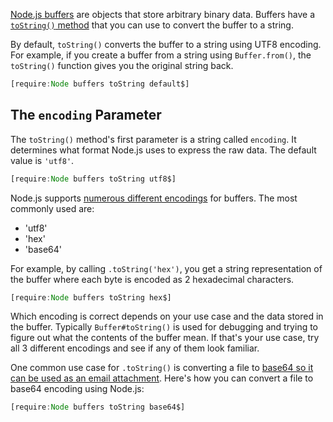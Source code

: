 [Node.js buffers](/tutorials/node/buffer) are objects that store arbitrary binary data. Buffers have a [`toString()` method](https://nodejs.org/api/buffer.html#buffer_buf_tostring_encoding_start_end) that you can use to convert the buffer
to a string.

By default, `toString()` converts the buffer to a string using UTF8 encoding. For example, if you create a buffer
from a string using `Buffer.from()`, the `toString()` function gives you the original string back.

```javascript
[require:Node buffers toString default$]
```

The `encoding` Parameter
------------------------

The `toString()` method's first parameter is a string called `encoding`. It determines what format Node.js uses to express
the raw data. The default value is `'utf8'`.

```javascript
[require:Node buffers toString utf8$]
```

Node.js supports [numerous different encodings](https://nodejs.org/api/buffer.html#buffer_buffers_and_character_encodings) for buffers. The most commonly used are:

- 'utf8'
- 'hex'
- 'base64'

For example, by calling `.toString('hex')`, you get a string representation of the buffer where each byte is encoded
as 2 hexadecimal characters.

```javascript
[require:Node buffers toString hex$]
```

Which encoding is correct depends on your use case and the data stored in the buffer. Typically `Buffer#toString()` is
used for debugging and trying to figure out what the contents of the buffer mean. If that's your use case, try all
3 different encodings and see if any of them look familiar.

One common use case for `.toString()` is converting a file to [base64 so it can be used as an email attachment](https://en.wikipedia.org/wiki/Email_attachment). Here's how you can convert a file to base64 encoding using Node.js:

```javascript
[require:Node buffers toString base64$]
```